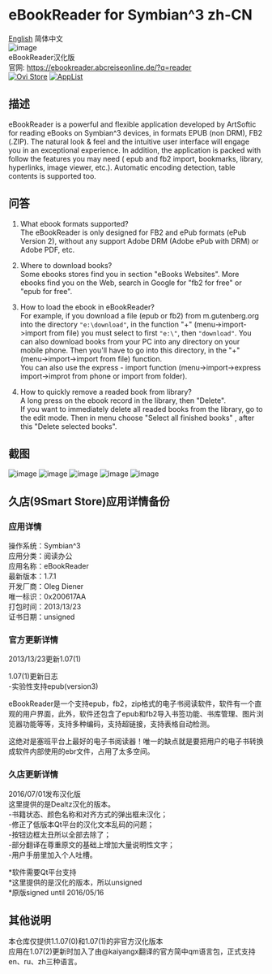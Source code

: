 # eBookReader for Symbian^3 zh-CN
[English](https://github.com/Dealtz/eBookReader_for_Symbian3_zh-CN/blob/master/README.md) 简体中文   
![image](https://github.com/Dealtz/eBookReader_for_Symbian3_zh-CN/blob/master/Screenshots/Entry01.png)   
eBookReader汉化版   
官网: https://ebookreader.abcreiseonline.de/?q=reader   
[![Ovi Store](https://github.com/Dealtz/eBookReader_for_Symbian3_zh-CN/blob/master/Screenshots/Nokia%20N8-00_024.jpg)](http://symbian.oms.apps.bemobi.com/zh_cn/ebookreader.html)
[![AppList](https://applist.schumi1331.de/images/badge.png)](https://applist.schumi1331.de/content/82)   
## 描述
eBookReader is a powerful and flexible application developed by ArtSoftic for reading eBooks on Symbian^3 devices, in formats EPUB (non DRM), FB2 (.ZIP). The natural look &amp; feel and the intuitive user interface will engage you in an exceptional experience. In addition, the application is packed with follow the features you may need ( epub and fb2 import, bookmarks, library, hyperlinks, image viewer, etc.). Automatic encoding detection, table contents is supported too.
## 问答
1. What ebook formats supported?   
The eBookReader is only designed for FB2 and ePub formats (ePub Version 2), without any support Adobe DRM (Adobe ePub with DRM) or Adobe PDF, etc.

2. Where to download books?   
Some ebooks stores find you in section "eBooks Websites".
More ebooks find you on the Web, search in Google for "fb2 for free" or "epub for free".

3. How to load the ebook in eBookReader?   
For example, if you download a file (epub or fb2) from m.gutenberg.org into the directory `"e:\download"`, in the function "+" (menu->import->import from file) you must select to first `"e:\"`, then `"download"`. You can also download books from your PC into any directory on your mobile phone. Then you'll have to go into this directory, in the "+" (menu->import->import from file) function.    
You can also use the express - import function (menu->import->express import->improt from phone or import from folder).

4. How to quickly remove a readed book from library?   
A long press on the ebook record in the library, then "Delete".   
If you want to immediately delete all readed books from the library, go to the edit mode. Then in menu choose "Select all finished books" , after this "Delete selected books".
## 截图
![image](https://github.com/Dealtz/eBookReader_for_Symbian3_zh-CN/blob/master/Screenshots/Nokia_screenshot_2016-07-01_23-19-18.png)
![image](https://github.com/Dealtz/eBookReader_for_Symbian3_zh-CN/blob/master/Screenshots/Nokia_screenshot_2016-07-01_23-26-31.png)
![image](https://github.com/Dealtz/eBookReader_for_Symbian3_zh-CN/blob/master/Screenshots/Nokia_screenshot_2016-07-01_23-26-53.png)
![image](https://github.com/Dealtz/eBookReader_for_Symbian3_zh-CN/blob/master/Screenshots/Nokia_screenshot_2016-07-01_23-30-05.png)
![image](https://github.com/Dealtz/eBookReader_for_Symbian3_zh-CN/blob/master/Screenshots/Nokia_screenshot_2016-07-01_23-30-25.png)
## 久店(9Smart Store)应用详情备份
### 应用详情
操作系统：Symbian^3   
应用分类：阅读办公   
应用名称：eBookReader   
最新版本：1.7.1   
开发厂商：Oleg Diener   
唯一标识：0x200617AA   
打包时间：2013/13/23   
证书日期：unsigned   
### 官方更新详情
2013/13/23更新1.07(1)   

1.07(1)更新日志   
-实验性支持epub(version3)   

eBookReader是一个支持epub，fb2，zip格式的电子书阅读软件，软件有一个直观的用户界面，此外，软件还包含了epub和fb2导入书签功能、书库管理、图片浏览器功能等等，支持多种编码，支持超链接，支持表格自动检测。   

这绝对是塞班平台上最好的电子书阅读器！唯一的缺点就是要把用户的电子书转换成软件内部使用的ebr文件，占用了太多空间。   

### 久店更新详情
2016/07/01发布汉化版   
这里提供的是Dealtz汉化的版本。   
-书籍状态、颜色名称和对齐方式的弹出框未汉化；   
-修正了低版本Qt平台的汉化文本乱码的问题；   
-按钮边框太丑所以全部去除了；   
-部分翻译在尊重原文的基础上增加大量说明性文字；   
-用户手册里加入个人吐槽。   

*软件需要Qt平台支持   
*这里提供的是汉化的版本，所以unsigned   
*原版signed until 2016/05/16
## 其他说明
本仓库仅提供1.1.07(0)和1.07(1)的非官方汉化版本   
应用在1.07(2)更新时加入了由@kaiyangx翻译的官方简中qm语言包，正式支持en、ru、zh三种语言。